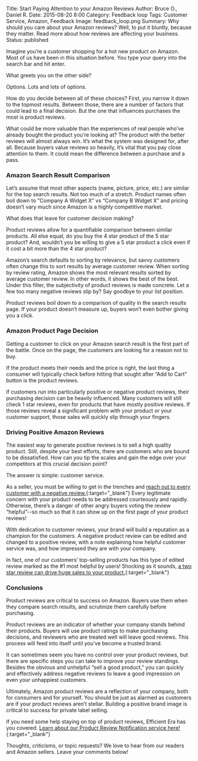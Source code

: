 Title: Start Paying Attention to your Amazon Reviews
Author: Bruce O., Daniel R.
Date: 2015-08-20 8:00
Category: Feedback loop
Tags: Customer Service, Amazon, Feedback
Image: feedback_loop.png
Summary: Why should you care about your Amazon reviews? Well, to put it bluntly, because they matter. Read more about how reviews are affecting your business.
Status: published

Imagine you’re a customer shopping for a hot new product on Amazon. Most of us have been in this situation before. You type your query into the search bar and hit enter.

What greets you on the other side?

Options. Lots and lots of options.

How do you decide between all of these choices? First, you narrow it down to the topmost results. Between those, there are a number of factors that could lead to a final decision. But the one that influences purchases the most is product reviews. 

What could be more valuable than the experiences of real people who’ve already bought the product you’re looking at? The product with the better reviews will almost always win. It’s what the system was designed for, after all. Because buyers value reviews so heavily, it’s vital that you pay close attention to them. It could mean the difference between a purchase and a pass.

### Amazon Search Result Comparison

Let’s assume that most other aspects (name, picture, price, etc.) are similar for the top search results. Not too much of a stretch. Product names often boil down to “Company A Widget X” vs “Company B Widget X” and pricing doesn’t vary much since Amazon is a highly competitive market. 

What does that leave for customer decision making?

Product reviews allow for a quantifiable comparison between similar products. All else equal, do you buy the 4 star product of the 5 star product? And, wouldn’t you be willing to give a 5 star product a click even if it cost a bit more than the 4 star product? 

Amazon’s search defaults to sorting by relevance, but savvy customers often change this to sort results by average customer review. When sorting by review rating, Amazon shows the most relevant results sorted by average customer review. In other words, it shows the best of the best. Under this filter, the subjectivity of product reviews is made concrete. Let a few too many negative reviews slip by? Say goodbye to your list position.

Product reviews boil down to a comparison of quality in the search results page. If your product doesn’t measure up, buyers won’t even bother giving you a click. 

### Amazon Product Page Decision

Getting a customer to click on your Amazon search result is the first part of the battle. Once on the page, the customers are looking for a reason not to buy. 

If the product meets their needs and the price is right, the last thing a consumer will typically check before hitting that sought after “Add to Cart” button is the product reviews.

If customers run into particularly positive or negative product reviews, their purchasing decision can be heavily influenced. Many customers will still check 1 star reviews, even for products that have mostly positive reviews. If those reviews reveal a significant problem with your product or your customer support, those sales will quickly slip through your fingers.

### Driving Positive Amazon Reviews

The easiest way to generate positive reviews is to sell a high quality product. Still, despite your best efforts, there are customers who are bound to be dissatisfied. How can you tip the scales and gain the edge over your competitors at this crucial decision point?

The answer is simple: customer service.

As a seller, you must be willing to get in the trenches and [reach out to every customer with a negative review.](https://efficientera.com/blog/2015/08/3-steps-to-changing-a-negative-amazon-review.html){:target="_blank"} Every legitimate concern with your product needs to be addressed courteously and rapidly. Otherwise, there’s a danger of other angry buyers voting the review “helpful”--so much so that it can show up on the first page of your product reviews!

With dedication to customer reviews, your brand will build a reputation as a champion for the customers. A negative product review can be edited and changed to a positive review, with a note explaining how helpful customer service was, and how impressed they are with your company. 

In fact, one of our customers’ top-selling products has this type of edited review marked as the #1 most helpful by users! Shocking as it sounds, [a two star review can drive huge sales to your product.](http://www.damniwish.com/how-a-2-star-amazon-review-makes-thousands-of-sales/){:target="_blank"}

### Conclusions

Product reviews are critical to success on Amazon. Buyers use them when they compare search results, and scrutinize them carefully before purchasing. 

Product reviews are an indicator of whether your company stands behind their products. Buyers will use product ratings to make purchasing decisions, and reviewers who are treated well will leave good reviews. This process will feed into itself until you’ve become a trusted brand.

It can sometimes seem you have no control over your product reviews, but there are specific steps you can take to improve your review standings. Besides the obvious and unhelpful “sell a good product,” you can quickly and effectively address negative reviews to leave a good impression on even your unhappiest customers. 

Ultimately, Amazon product reviews are a reflection of your company, both for consumers and for yourself. You should be just as alarmed as customers are if your product reviews aren’t stellar. Building a positive brand image is critical to success for private label selling.

If you need some help staying on top of product reviews, Efficient Era has you covered. [Learn about our Product Review Notification service here!](https://efficientera.com/pages/feedback/review-notifications.html){:target="_blank"}

Thoughts, criticisms, or topic requests? We love to hear from our readers and Amazon sellers. Leave your comments below!
